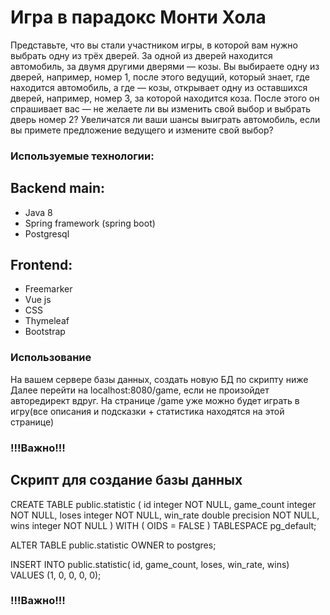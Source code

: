 <h1> Игра в парадокс Монти Хола </h1>

Представьте, что вы стали участником игры, в которой вам нужно выбрать одну из трёх дверей. За одной из дверей находится автомобиль, за двумя другими дверями — козы. 
Вы выбираете одну из дверей, например, номер 1, после этого ведущий, который знает, где находится автомобиль, а где — козы, открывает одну из оставшихся дверей, например, номер 3, за которой находится коза. 
После этого он спрашивает вас — не желаете ли вы изменить свой выбор и выбрать дверь номер 2? Увеличатся ли ваши шансы выиграть автомобиль, если вы примете предложение ведущего и измените свой выбор?


<h3>Используемые технологии:</h3>

<h2>Backend main:</h2>
<ul>
   <li>Java 8</li>
   <li>Spring framework (spring boot)</li>
   <li>Postgresql</li>
</ul>

<h2>Frontend:</h2>
<ul>
   <li>Freemarker</li>
   <li>Vue js</li>
   <li>CSS</li>
   <li>Thymeleaf</li>
   <li>Bootstrap</li>
</ul>


<h3>Использование</h3>

На вашем сервере базы данных, создать новую БД по скрипту ниже Далее перейти на localhost:8080/game, если не произойдет авторедирект вдруг.
На странице /game уже можно будет играть в игру(все описания и подсказки + статистика находятся на этой странице)

<h3> !!!Важно!!! </h3>
<h2>Скрипт для создание базы данных</h2>

CREATE TABLE public.statistic
(
    id integer NOT NULL,
    game_count integer NOT NULL,
    loses integer NOT NULL,
    win_rate double precision NOT NULL,
    wins integer NOT NULL
)
WITH (
    OIDS = FALSE
)
TABLESPACE pg_default;

ALTER TABLE public.statistic
    OWNER to postgres;
    
INSERT INTO public.statistic(
	id, game_count, loses, win_rate, wins)
	VALUES (1, 0, 0, 0, 0);
  
<h3> !!!Важно!!! </h3>
